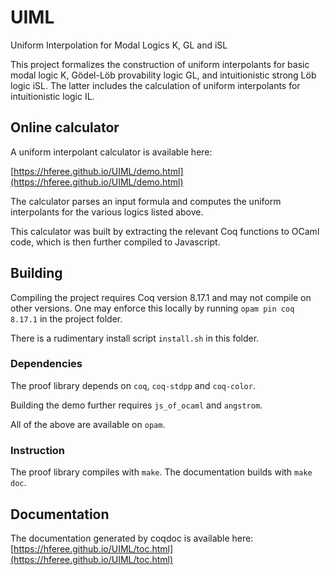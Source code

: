 # UIML
Uniform Interpolation for Modal Logics K, GL and iSL

This project formalizes the construction of uniform interpolants for basic
modal logic K, Gödel-Löb provability logic GL, and intuitionistic strong Löb
logic iSL. The latter includes the calculation of uniform interpolants for
intuitionistic logic IL.

## Online calculator
A uniform interpolant calculator is available here:

[https://hferee.github.io/UIML/demo.html](https://hferee.github.io/UIML/demo.html)

The calculator parses an input formula and computes the uniform interpolants for the
various logics listed above.

This calculator was built by extracting the relevant Coq functions to OCaml code, which is then 
further compiled to Javascript.

## Building
Compiling the project requires Coq version 8.17.1 and may not compile on other versions. One may enforce this locally by running
`opam pin coq 8.17.1` in the project folder.

There is a rudimentary install script `install.sh` in this folder.

### Dependencies

The proof library depends on `coq`, `coq-stdpp` and `coq-color`.

Building the demo further requires `js_of_ocaml` and `angstrom`.

All of the above are available on `opam`.

### Instruction

The proof library compiles with `make`.
The documentation builds with `make doc`.

## Documentation

The documentation generated by coqdoc is available here:
[https://hferee.github.io/UIML/toc.html](https://hferee.github.io/UIML/toc.html)



